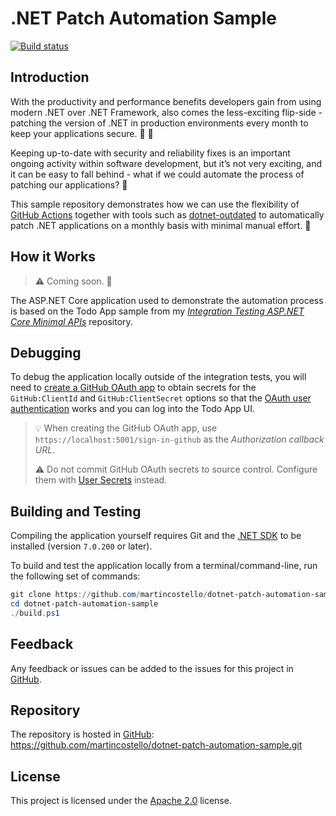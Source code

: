 # .NET Patch Automation Sample

[![Build status](https://github.com/martincostello/dotnet-patch-automation-sample/workflows/build/badge.svg?branch=main&event=push)](https://github.com/martincostello/dotnet-patch-automation-sample/actions?query=workflow%3Abuild+branch%3Amain+event%3Apush)

## Introduction

With the productivity and performance benefits developers gain from using modern .NET
over .NET Framework, also comes the less-exciting flip-side - patching the version of
.NET in production environments every month to keep your applications secure. :calendar: :key:

Keeping up-to-date with security and reliability fixes is an important ongoing activity
within software development, but it’s not very exciting, and it can be easy to fall
behind - what if we could automate the process of patching our applications? :robot:

This sample repository demonstrates how we can use the flexibility of [GitHub Actions][github-actions]
together with tools such as [dotnet-outdated][dotnet-outdated-github] to automatically
patch .NET applications on a monthly basis with minimal manual effort. :rocket:

## How it Works

> :warning: Coming soon. 🚧

The ASP.NET Core application used to demonstrate the automation process is based on the
Todo App sample from my [_Integration Testing ASP.NET Core Minimal APIs_][dotnet-minimal-api-integration-testing] repository.

## Debugging

To debug the application locally outside of the integration tests, you will need
to [create a GitHub OAuth app][create-github-oauth-app] to obtain secrets for the
`GitHub:ClientId` and `GitHub:ClientSecret` options so that the [OAuth user authentication][user-oauth]
works and you can log into the Todo App UI.

> 💡 When creating the GitHub OAuth app, use `https://localhost:5001/sign-in-github`
as the _Authorization callback URL_.
>
> ⚠️ Do not commit GitHub OAuth secrets to source control. Configure them
with [User Secrets][user-secrets] instead.

## Building and Testing

Compiling the application yourself requires Git and the
[.NET SDK](https://www.microsoft.com/net/download/core "Download the .NET SDK")
to be installed (version `7.0.200` or later).

To build and test the application locally from a terminal/command-line, run the
following set of commands:

```powershell
git clone https://github.com/martincostello/dotnet-patch-automation-sample.git
cd dotnet-patch-automation-sample
./build.ps1
```

## Feedback

Any feedback or issues can be added to the issues for this project in
[GitHub](https://github.com/martincostello/dotnet-patch-automation-sample/issues "Issues for this project on GitHub.com").

## Repository

The repository is hosted in
[GitHub](https://github.com/martincostello/dotnet-patch-automation-sample "This project on GitHub.com"):
<https://github.com/martincostello/dotnet-patch-automation-sample.git>

## License

This project is licensed under the
[Apache 2.0](http://www.apache.org/licenses/LICENSE-2.0.txt "The Apache 2.0 license")
license.

[approval-dismissed]: https://github.com/martincostello/dotnet-patch-automation-sample/pull/36
[approved-and-merged]: https://github.com/martincostello/dotnet-patch-automation-sample/pull/37
[create-github-oauth-app]: https://docs.github.com/apps/oauth-apps/building-oauth-apps/creating-an-oauth-app
[dotnet-minimal-api-integration-testing]: https://github.com/martincostello/dotnet-minimal-api-integration-testing
[dotnet-outdated-github]: https://github.com/dotnet-outdated/dotnet-outdated
[dotnet-outdated-hanselman]: https://www.hanselman.com/blog/dotnet-outdated-helps-you-keep-your-projects-up-to-date
[fetch-metadata]: https://github.com/marketplace/actions/fetch-metadata-from-dependabot-prs
[github-actions]: https://github.com/features/actions
[update-net-sdk]: https://github.com/marketplace/actions/update-net-sdk
[user-oauth]: https://docs.microsoft.com/aspnet/core/security/authentication/social/
[user-secrets]: https://docs.microsoft.com/aspnet/core/security/app-secrets
